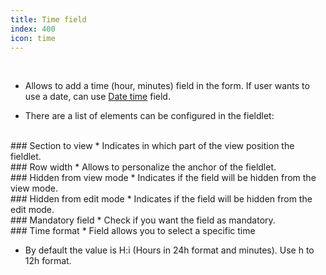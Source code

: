 ```yaml
---
title: Time field
index: 400
icon: time
---
```


    
<br />

* Allows to add a time (hour, minutes) field in the form. If user wants to use a date, can use [Date time](Rules/Palette/Fieldlets/Datefield) field.

* There are a list of elements can be configured in the fieldlet:

<br />
### Section to view
* Indicates in which part of the view position the fieldlet.

<br />
### Row width
* Allows to personalize the anchor of the fieldlet.

<br />
### Hidden from view mode
* Indicates if the field will be hidden from the view mode.

<br />
### Hidden from edit mode
* Indicates if the field will be hidden from the edit mode.

<br />
### Mandatory field
* Check if you want the field as mandatory.

<br />
### Time format
* Field allows you to select a specific time

* By default the value is H:i (Hours in 24h format and minutes). Use h to 12h format.
